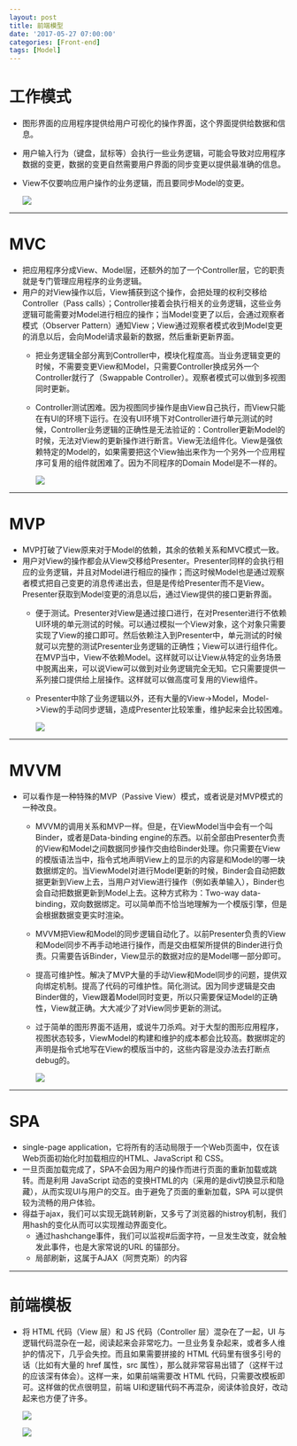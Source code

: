 ```yaml
---
layout: post
title: 前端模型
date: '2017-05-27 07:00:00'
categories: [Front-end]
tags: [Model]
---
```


# 工作模式
  * 图形界面的应用程序提供给用户可视化的操作界面，这个界面提供给数据和信息。
  * 用户输入行为（键盘，鼠标等）会执行一些业务逻辑，可能会导致对应用程序数据的变更，数据的变更自然需要用户界面的同步变更以提供最准确的信息。
  * View不仅要响应用户操作的业务逻辑，而且要同步Model的变更。

    ![]({{site.url}}/assets/images/2017/M1.jpg)

---
# MVC
  * 把应用程序分成View、Model层，还额外的加了一个Controller层，它的职责就是专门管理应用程序的业务逻辑。
  * 用户的对View操作以后，View捕获到这个操作，会把处理的权利交移给Controller（Pass calls）；Controller接着会执行相关的业务逻辑，这些业务逻辑可能需要对Model进行相应的操作；当Model变更了以后，会通过观察者模式（Observer Pattern）通知View；View通过观察者模式收到Model变更的消息以后，会向Model请求最新的数据，然后重新更新界面。
    * 把业务逻辑全部分离到Controller中，模块化程度高。当业务逻辑变更的时候，不需要变更View和Model，只需要Controller换成另外一个Controller就行了（Swappable Controller）。观察者模式可以做到多视图同时更新。
    * Controller测试困难。因为视图同步操作是由View自己执行，而View只能在有UI的环境下运行。在没有UI环境下对Controller进行单元测试的时候，Controller业务逻辑的正确性是无法验证的：Controller更新Model的时候，无法对View的更新操作进行断言。View无法组件化。View是强依赖特定的Model的，如果需要把这个View抽出来作为一个另外一个应用程序可复用的组件就困难了。因为不同程序的Domain Model是不一样的。

      ![]({{site.url}}/assets/images/2017/M2.jpg)

---
# MVP
  * MVP打破了View原来对于Model的依赖，其余的依赖关系和MVC模式一致。
  * 用户对View的操作都会从View交移给Presenter。Presenter同样的会执行相应的业务逻辑，并且对Model进行相应的操作；而这时候Model也是通过观察者模式把自己变更的消息传递出去，但是是传给Presenter而不是View。Presenter获取到Model变更的消息以后，通过View提供的接口更新界面。
    * 便于测试。Presenter对View是通过接口进行，在对Presenter进行不依赖UI环境的单元测试的时候。可以通过模拟一个View对象，这个对象只需要实现了View的接口即可。然后依赖注入到Presenter中，单元测试的时候就可以完整的测试Presenter业务逻辑的正确性；View可以进行组件化。在MVP当中，View不依赖Model。这样就可以让View从特定的业务场景中脱离出来，可以说View可以做到对业务逻辑完全无知。它只需要提供一系列接口提供给上层操作。这样就可以做高度可复用的View组件。
    * Presenter中除了业务逻辑以外，还有大量的View->Model，Model->View的手动同步逻辑，造成Presenter比较笨重，维护起来会比较困难。

      ![]({{site.url}}/assets/images/2017/M3.jpg)

---
# MVVM
  * 可以看作是一种特殊的MVP（Passive View）模式，或者说是对MVP模式的一种改良。
    * MVVM的调用关系和MVP一样。但是，在ViewModel当中会有一个叫Binder，或者是Data-binding engine的东西。以前全部由Presenter负责的View和Model之间数据同步操作交由给Binder处理。你只需要在View的模版语法当中，指令式地声明View上的显示的内容是和Model的哪一块数据绑定的。当ViewModel对进行Model更新的时候，Binder会自动把数据更新到View上去，当用户对View进行操作（例如表单输入），Binder也会自动把数据更新到Model上去。这种方式称为：Two-way data-binding，双向数据绑定。可以简单而不恰当地理解为一个模版引擎，但是会根据数据变更实时渲染。
    * MVVM把View和Model的同步逻辑自动化了。以前Presenter负责的View和Model同步不再手动地进行操作，而是交由框架所提供的Binder进行负责。只需要告诉Binder，View显示的数据对应的是Model哪一部分即可。
    * 提高可维护性。解决了MVP大量的手动View和Model同步的问题，提供双向绑定机制。提高了代码的可维护性。简化测试。因为同步逻辑是交由Binder做的，View跟着Model同时变更，所以只需要保证Model的正确性，View就正确。大大减少了对View同步更新的测试。
    * 过于简单的图形界面不适用，或说牛刀杀鸡。对于大型的图形应用程序，视图状态较多，ViewModel的构建和维护的成本都会比较高。数据绑定的声明是指令式地写在View的模版当中的，这些内容是没办法去打断点debug的。

      ![]({{site.url}}/assets/images/2017/M4.jpg)

---
# SPA
  * single-page application，它将所有的活动局限于一个Web页面中，仅在该Web页面初始化时加载相应的HTML、JavaScript 和 CSS。
  * 一旦页面加载完成了，SPA不会因为用户的操作而进行页面的重新加载或跳转。而是利用 JavaScript 动态的变换HTML的内（采用的是div切换显示和隐藏），从而实现UI与用户的交互。由于避免了页面的重新加载，SPA 可以提供较为流畅的用户体验。
  * 得益于ajax，我们可以实现无跳转刷新，又多亏了浏览器的histroy机制，我们用hash的变化从而可以实现推动界面变化。
    * 通过hashchange事件，我们可以监视#后面字符，一旦发生改变，就会触发此事件，也是大家常说的URL 的锚部分。
    * 局部刷新，这属于AJAX（阿贾克斯）的内容

---
# 前端模板
  * 将 HTML 代码（View 层）和 JS 代码（Controller 层）混杂在了一起，UI 与逻辑代码混杂在一起，阅读起来会非常吃力。一旦业务复杂起来，或者多人维护的情况下，几乎会失控。而且如果需要拼接的 HTML 代码里有很多引号的话（比如有大量的 href 属性，src 属性），那么就非常容易出错了（这样干过的应该深有体会）。这样一来，如果前端需要改 HTML 代码，只需要改模板即可。这样做的优点很明显，前端 UI和逻辑代码不再混杂，阅读体验良好，改动起来也方便了许多。

    ![]({{site.url}}/assets/images/2017/M5.jpg)

    ![]({{site.url}}/assets/images/2017/m6.jpg)
